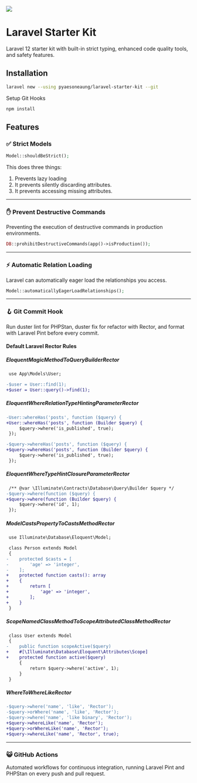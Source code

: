 <a href="https://herd.laravel.com/new?starter-kit=pyaesoneaung/laravel-starter-kit"><img src="https://img.shields.io/badge/Install%20with%20Herd-f55247?logo=laravel&logoColor=white"></a>

# Laravel Starter Kit

Laravel 12 starter kit with built-in strict typing, enhanced code quality tools, and safety features.

## Installation

```bash
laravel new --using pyaesoneaung/laravel-starter-kit --git
```

Setup Git Hooks

```bash
npm install
```

## Features

### ✅ Strict Models

```php
Model::shouldBeStrict();
```
This does three things:
1. Prevents lazy loading
2. It prevents silently discarding attributes.
3. It prevents accessing missing attributes.

---

### ✋ Prevent Destructive Commands

Preventing the execution of destructive commands in production environments.

```php
DB::prohibitDestructiveCommands(app()->isProduction());
```
---

### ⚡️ Automatic Relation Loading

Laravel can automatically eager load the relationships you access.

```php
Model::automaticallyEagerLoadRelationships();
```
---

### 🪝 Git Commit Hook

Run duster lint for PHPStan, duster fix for refactor with Rector, and format with Laravel Pint before every commit.

#### Default Laravel Rector Rules

##### EloquentMagicMethodToQueryBuilderRector

```diff
 use App\Models\User;

-$user = User::find(1);
+$user = User::query()->find(1);
```

##### EloquentWhereRelationTypeHintingParameterRector

```diff
-User::whereHas('posts', function ($query) {
+User::whereHas('posts', function (Builder $query) {
     $query->where('is_published', true);
 });

-$query->whereHas('posts', function ($query) {
+$query->whereHas('posts', function (Builder $query) {
     $query->where('is_published', true);
 });
```

##### EloquentWhereTypeHintClosureParameterRector

```diff
 /** @var \Illuminate\Contracts\Database\Query\Builder $query */
-$query->where(function ($query) {
+$query->where(function (Builder $query) {
     $query->where('id', 1);
 });
```

##### ModelCastsPropertyToCastsMethodRector

```diff
 use Illuminate\Database\Eloquent\Model;

 class Person extends Model
 {
-    protected $casts = [
-        'age' => 'integer',
-    ];
+    protected function casts(): array
+    {
+        return [
+            'age' => 'integer',
+        ];
+    }
 }
```

##### ScopeNamedClassMethodToScopeAttributedClassMethodRector

```diff
 class User extends Model
 {
-    public function scopeActive($query)
+    #[\Illuminate\Database\Eloquent\Attributes\Scope]
+    protected function active($query)
     {
         return $query->where('active', 1);
     }
 }
```

##### WhereToWhereLikeRector

```diff
-$query->where('name', 'like', 'Rector');
-$query->orWhere('name', 'like', 'Rector');
-$query->where('name', 'like binary', 'Rector');
+$query->whereLike('name', 'Rector');
+$query->orWhereLike('name', 'Rector');
+$query->whereLike('name', 'Rector', true);
```

---

### 😺 GitHub Actions

Automated workflows for continuous integration, running Laravel Pint and PHPStan on every push and pull request.
